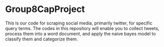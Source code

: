 # Group8CapProject
This is our code for scraping social media, primarily twitter, for specific query terms. 
The codes in this repository will enable you to collect tweets, process them into a word document, and apply the naive bayes model to classify them and categorize them. 
